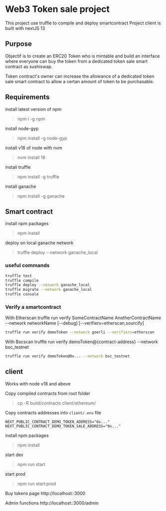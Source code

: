 # Web3 Token sale project

This project use truffle to compile and deploy smartcontract
Project client is built with nextJS 13

## Purpose

Objectif is to create an ERC20 Token who is mintable and build an interface where everyone can buy the token from a dedicated token sale smart contract as sushiswap.

Token contract's owner can increase the allowance of a dedicated token sale smart contract to allow a certan amount of token to be purchasable.

## Requirements

install  latest version of npm
> npm i -g npm

install node-gyp
> npm install -g node-gyp

install v18 of  node with nvm
> nvm install 18

install truffle
> npm install -g truffle

install ganache
> npm install -g ganache

## Smart contract

install npm packages
> npm install

deploy on local ganache  network
> truffle deploy --network ganache_local

### useful commands

```bash
truffle test
truffle compile
truffle deploy --network ganache_local
truffle migrate --network ganache_local
truffle console
```

### Verify a smartcontract

With Etherscan
truffle run verify SomeContractName AnotherContractName --network networkName [--debug] [--verifiers=etherscan,sourcify]

```bash
truffle run verify demoToken --network goerli --verifiers=etherscan
```

With Bscscan
truffle run verify demoToken@{contract-address} --network bsc_testnet

```bash
truffle run verify demoToken@0x... --network bsc_testnet
```

## client

Works with node v18 and above

Copy compiled contracts from root folder
> cp -R build/contracts client/ethereum/

Copy contracts addresses into `client/.env` file
```
NEXT_PUBLIC_CONTRACT_DEMO_TOKEN_ADDRESS="0x..."
NEXT_PUBLIC_CONTRACT_DEMO_TOKEN_SALE_ADDRESS="0x..."
````

install npm packages
> npm install

start dev
> npm run start

start prod
> npm run start:prod

Buy tokens page
http://localhost::3000

Admin functions
http://localhost::3000/admin
